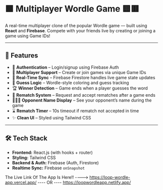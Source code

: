# 🟩 Multiplayer Wordle Game 🟨🟥

A real-time multiplayer clone of the popular Wordle game — built using **React** and **Firebase**. Compete with your friends live by creating or joining a game using Game IDs!

---

## 🚀 Features

- 🔐 **Authentication** – Login/signup using Firebase Auth
- 👥 **Multiplayer Support** – Create or join games via unique Game IDs
- 🔄 **Real-Time Sync** – Firebase Firestore handles live game state updates
- 🎯 **Guess Logic** – Wordle-style coloring and guess tracking
- 🏆 **Winner Detection** – Game ends when a player guesses the word
- 📄 **Rematch System** – Request and accept rematches after a game ends
- 🧑‍🤝‍🧑 **Opponent Name Display** – See your opponent’s name during the game
- ⌛ **Rematch Timer** – 10s timeout if rematch not accepted in time
- ✨ **Clean UI** – Styled using Tailwind CSS

---

## 🛠️ Tech Stack

- **Frontend:** React.js (with hooks + router)
- **Styling:** Tailwind CSS
- **Backend & Auth:** Firebase (Auth, Firestore)
- **Realtime Sync:** Firebase `onSnapshot`

The Live Link Of The App Is Here!! ----> https://loop-wordle-app.vercel.app/ ---- OR ---- https://loopwordleapp.netlify.app/
